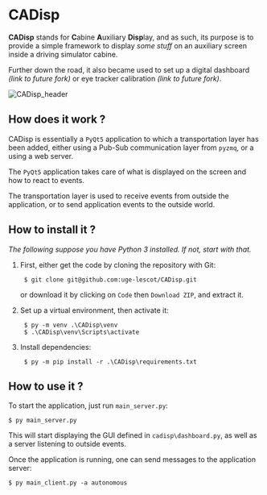 # CADisp

**CADisp** stands for **C**abine **A**uxiliary **Disp**lay, and as such, its
purpose is to provide a simple framework to display _some stuff_
on an auxiliary screen inside a driving simulator cabine.

Further down the road, it also became used to set up a digital dashboard 
_(link to future fork)_ or eye tracker calibration _(link to future
fork)_.

![CADisp_header](https://user-images.githubusercontent.com/58741440/130824270-9ae9d6b0-0526-4263-8135-c8d72b99a5f7.jpg)

## How does it work ?

CADisp is essentially a `PyQt5` application to which a transportation
layer has been added, either using a Pub-Sub communication layer from
`pyzmq`, or a using a web server.

The `PyQt5` application takes care of what is displayed on the screen and
how to react to events.

The transportation layer is used to receive events from outside the
application, or to send application events to the outside world.

## How to install it ?

_The following suppose you have Python 3 installed. If not, start with that._

1. First, either get the code by cloning the repository with Git:

        $ git clone git@github.com:uge-lescot/CADisp.git

    or download it by clicking on `Code` then `Download ZIP`, and extract it.

2. Set up a virtual environment, then activate it:

        $ py -m venv .\CADisp\venv
        $ .\CADisp\venv\Scripts\activate

3. Install dependencies:

        $ py -m pip install -r .\CADisp\requirements.txt

## How to use it ?

To start the application, just run `main_server.py`:

    $ py main_server.py

This will start displaying the GUI defined in `cadisp\dashboard.py`, as well as
a server listening to outside events.

Once the application is running, one can send messages to the application server:

    $ py main_client.py -a autonomous
